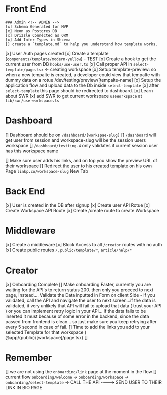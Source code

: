 
# Front End <!-- Front End -->
    ### Admin <!-- ADMIN -->
    [x] Schema Generated for MVP
    [x] Neon as Postgres DB
    [x] Drizzle Connected as ORM
    [x] Add Infer Types in Shcema
    [] create a `template.md` to help you understand how template works.
[x] User Auth pages created
[x] Create a template (`components/template/modern-yellow`) - TEST
[x] Create a hook to get the current user from DB `hooks/use-user.ts`
[x] Call proper API in `select-template/page.tsx` <- creating workspace
[x] Setup template-preview: so when a new tempalte is created, a developer could view that tempalte with dummy data on a rotue /dev/testing/preview/[tempalte-name]
[x] Setup the application flow and upload data to the Db inside `select-template`
[x] after `select-template` this page should be redirected to dashboard.
[x] Learn about SWR
[x] add SWR to get current workspace `useWorkspace` at `lib/swr/use-workspace.ts`


# Dashboard
[] Dashboard should be on `/dashboard/[workspae-slug]`
[] `/dashboard` will get user from session and workspace-slug will be the session users workspace
[] `/dashboard/testting-4` only validates if current session user has this workspace name


[] Make sure user adds his links, and on top you show the preview URL of their workspace
[] Redirect the user to his created template on his own Page `linkp.co/workspace-slug` New Tab



# Back End <!-- Back End -->
[x] User is created in the DB after signup
[x] Create user API Rotue
[x] Create Workspace API Route
[x] Create /create route to create Workspace

# Middleware <!-- Middleware -->
[x] Create a middleware
[x] Block Access to all `/creator` routes with no auth
[x] Create public routes `/`, `public/template/*`, `article/help/*`


# Creator <!-- Creator -->
[x] Onboarding Complete
[] Make onboarding Faster, currently you are waiting for the API's to return status 200. then only you proceed to next page, Instead.... Validate the Data inputted in Form on client Side - If you validated, call the API and navigate the user to next screen...if the data is validated, it very unlikely that API will fail to upload that data ( trust your API ) or you can implement retry logic in your API... if the data fails to be inserted it must because of some error in the backend, since the data passed from frontend is clean... so just make sure you keep retrying after every 5 second in case of fail.
[] Time to add the links you add to your selected Template for that workspace ( @app/(public)/[workspace]/page.tsx)
[] 


# Remember <!-- Remember -->
[] we are not using the `onboarding/link` page at the moment in the flow
[] current flow `onboarding/welcome` -> `onboarding/workspace` -> `onboarding/select-template` -> CALL THE API ----> SEND USER TO THEIR LINK IN BIO PAGE